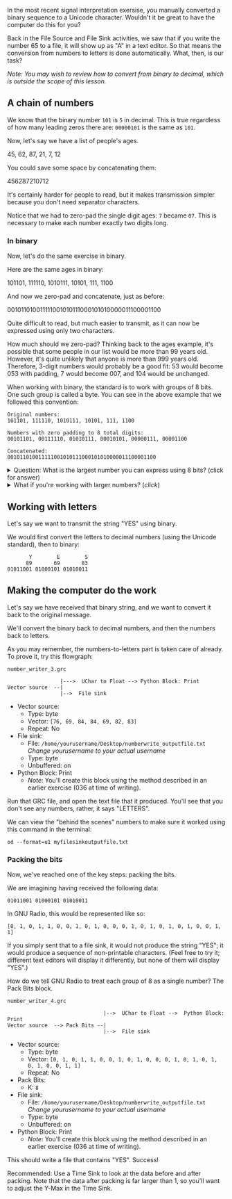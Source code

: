 In the most recent signal interpretation exersise, you manually converted a binary sequence to a Unicode character. Wouldn't it be great to have the computer do this for you?

Back in the File Source and File Sink activities, we saw that if you write the number 65 to a file, it will show up as "A" in a text editor. So that means the conversion from numbers to letters is done automatically. What, then, is our task?

_Note: You may wish to review how to convert from binary to decimal, which is outside the scope of this lesson._

## A chain of numbers

We know that the binary number `101` is `5` in decimal. This is true regardless of how many leading zeros there are: `00000101` is the same as `101`.

Now, let's say we have a list of people's ages.

45, 62, 87, 21, 7, 12

You could save some space by concatenating them:

456287210712

It's certainly harder for people to read, but it makes transmission simpler because you don't need separator characters.

Notice that we had to zero-pad the single digit ages: `7` became `07`. This is necessary to make each number exactly two digits long.

### In binary

Now, let's do the same exercise in binary.

Here are the same ages in binary:

101101, 111110, 1010111, 10101, 111, 1100

And now we zero-pad and concatenate, just as before:

001011010011111001010111000101010000011100001100

Quite difficult to read, but much easier to transmit, as it can now be expressed using only two characters.

How much should we zero-pad? Thinking back to the ages example, it's possible that some people in our list would be more than 99 years old. However, it's quite unlikely that anyone is more than 999 years old. Therefore, 3-digit numbers would probably be a good fit: 53 would become 053 with padding, 7 would become 007, and 104 would be unchanged.

When working with binary, the standard is to work with groups of 8 bits. One such group is called a byte. You can see in the above example that we followed this convention:

```
Original numbers:
101101, 111110, 1010111, 10101, 111, 1100

Numbers with zero padding to 8 total digits:
00101101, 00111110, 01010111, 00010101, 00000111, 00001100

Concatenated:
001011010011111001010111000101010000011100001100
```

<details><summary>Question: What is the largest number you can express using 8 bits? (click for answer)</summary>

In binary, 11111111. In decimal, that's 255.
</details>

<details><summary>What if you're working with larger numbers? (<i>click</i>)</summary>
Use multiple bytes to express the number. That's outside the scope of this lesson, but an amusing example of using not enough bytes to express a number happened when a certain video on a certain website exceeded the max view count of 2,147,483,647. The view count overflowed and became a negative number. The website hosting the video adjusted to use more bytes, and the problem was resolved.
</details>

## Working with letters

Let's say we want to transmit the string "YES" using binary.

We would first convert the letters to decimal numbers (using the Unicode standard), then to binary:

```
       Y        E        S
      89       69       83
01011001 01000101 01010011
```

## Making the computer do the work

Let's say we have received that binary string, and we want to convert it back to the original message.

We'll convert the binary back to decimal numbers, and then the numbers back to letters. 

As you may remember, the numbers-to-letters part is taken care of already. To prove it, try this flowgraph:

`number_writer_3.grc`

```
                 |--->  UChar to Float --> Python Block: Print
Vector source  --|
                 |-->  File sink
```

- Vector source:
  - Type: byte 
  - Vector: `[76, 69, 84, 84, 69, 82, 83]`
  - Repeat: No
- File sink:
  - File: `/home/yourusername/Desktop/numberwrite_outputfile.txt`  
     _Change yourusername to your actual username_
  - Type: byte
  - Unbuffered: on
- Python Block: Print
  - _Note_: You'll create this block using the method described in an earlier exercise (036 at time of writing).

Run that GRC file, and open the text file that it produced. You'll see that you don't see any numbers, rather, it says "LETTERS". 

We can view the "behind the scenes" numbers to make sure it worked using this command in the terminal:

```
od --format=u1 myfilesinkoutputfile.txt
```

### Packing the bits

Now, we've reached one of the key steps: packing the bits.

We are imagining having received the following data:

```
01011001 01000101 01010011
```

In GNU Radio, this would be represented like so:

```
[0, 1, 0, 1, 1, 0, 0, 1, 0, 1, 0, 0, 0, 1, 0, 1, 0, 1, 0, 1, 0, 0, 1, 1]
```

If you simply sent that to a file sink, it would not produce the string "YES"; it would produce a sequence of non-printable characters. (Feel free to try it; different text editors will display it differently, but none of them will display "YES".)

How do we tell GNU Radio to treat each group of 8 as a single number? The Pack Bits block.

`number_writer_4.grc`

```
                               |-->  UChar to Float -->  Python Block: Print
Vector source  --> Pack Bits --|
                               |-->  File sink
```

- Vector source:
  - Type: byte 
  - Vector: `[0, 1, 0, 1, 1, 0, 0, 1, 0, 1, 0, 0, 0, 1, 0, 1, 0, 1, 0, 1, 0, 0, 1, 1]`
  - Repeat: No
- Pack Bits:
  - K: `8`
- File sink:
  - File: `/home/yourusername/Desktop/numberwrite_outputfile.txt`  
     _Change yourusername to your actual username_
  - Type: byte
  - Unbuffered: on
- Python Block: Print
  - _Note_: You'll create this block using the method described in an earlier exercise (036 at time of writing).

This should write a file that contains "YES". Success!

Recommended: Use a Time Sink to look at the data before and after packing. Note that the data after packing is far larger than 1, so you'll want to adjust the Y-Max in the Time Sink.
